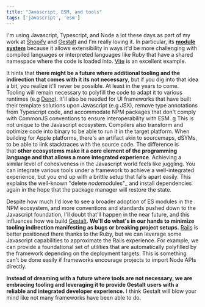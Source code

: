 ```yaml
---
title: "Javascript, ESM, and tools"
tags: ['javascript', 'esm']
---
```


I'm using Javascript, Typescript, and Node a lot these days as part of my work at [Shopify](https://shopify.com/) and [Gestalt](https://gestaltjs.org/) and I'm really loving it. In particular, its **[module system](https://hacks.mozilla.org/2018/03/es-modules-a-cartoon-deep-dive/)** because it allows extensibility in ways it'd be more challenging with compiled languages or interpreted languages like Ruby that have a shared namespace where the code is loaded into. [Vite](https://vitejs.dev/) is an excellent example.

It hints that **there might be a future where additional tooling and the indirection that comes with it its not necessary**, but if you dig into that idea a bit, you realize it'll never be possible. At least in the years to come. Tooling will remain necessary to polyfill the code to adapt it to various runtimes (e.g [Deno](https://deno.land/)). It'll also be needed for UI frameworks that have built their template solutions upon Javascript (e.g JSX), remove type annotations from Typescript code, and accommodate NPM packages that don't comply with CommonJS conventions to ensure interoperability with ESM.
g
This is not unique to the Javascript ecosystem. Compilers also transform and optimize code into binary to be able to run it in the target platform. When building for Apple platforms, there's an artifact akin to sourcemaps, dSYMs, to be able to link stacktraces with the source code. The difference is that **other ecosystems make it a core element of the programming language and that allows a more integrated experience**. Achieving a similar level of cohesiveness in the Javascript world feels like juggling. You can integrate various tools under a framework to achieve a well-integrated experience, but you end up with a brittle setup that falls apart easily. This explains the well-known "delete *node*modules"_ and install dependencies again in the hope that the package manager will restore the state.

Despite how much I'd love to see a broader adoption of ES modules in the NPM ecosystem, and more conventions and standards pushed down to the Javascript foundation, I'll doubt that'll happen in the near future, and this influences how we build [Gestalt](https://gestaltjs.org/). **We'll do what's in our hands to minimize tooling indirection manifesting as bugs or breaking project setups.** [Rails](https://rubyonrails.org/) is better positioned there thanks to the Ruby, but we can leverage some Javascript capabilities to approximate the Rails experience. For example, we can provide a foundational set of utilities that are automatically polyfilled by the framework depending on the deployment targets. This is something can't be done easily if frameworks encourage projects to import Node APIs directly.

**Instead of dreaming with a future where tools are not necessary, we are embracing tooling and leveraging it to provide Gestalt users with a reliable and integrated developer experience.** I think Gestalt will blow your mind like not many frameworks have been able to do.
